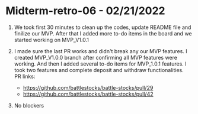 # Midterm-retro-06 - 02/21/2022

1. We took first 30 minutes to clean up the codes, update README file and finilize our MVP. After that I added more to-do items in the board and we started working on MVP_V1.0.1

2. I made sure the last PR works and didn't break any our MVP features. I created MVP_V1.0.0 branch after confirming all MVP features were working. And then I added several to-do items for MVP_1.0.1 features. I took two features and complete deposit and withdraw functionalities.  
   PR links:

   - https://github.com/battlestocks/battle-stocks/pull/29
   - https://github.com/battlestocks/battle-stocks/pull/42

3. No blockers
